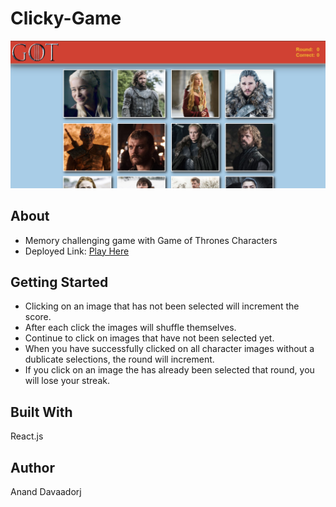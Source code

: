 # Clicky-Game 

![Clicky Game](https://github.com/chononhuu/Clicky-Game/blob/master/public/assets/images/game.PNG)

## About
* Memory challenging game with Game of Thrones Characters
* Deployed Link: [Play Here](https://github.com/chononhuu/Clicky-Game/blob/master/public/assets/images/game.PNG)

## Getting Started
* Clicking on an image that has not been selected will increment the score.
* After each click the images will shuffle themselves.
* Continue to click on images that have not been selected yet.
* When you have successfully clicked on all character images without a dublicate selections, the round will increment.
* If you click on an image the has already been selected that round, you will lose your streak.

## Built With
React.js

## Author
Anand Davaadorj
